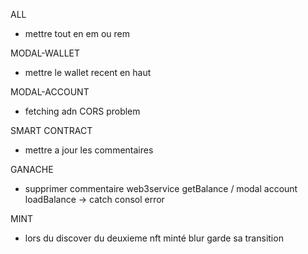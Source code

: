 ALL
- mettre tout en em ou rem


MODAL-WALLET
- mettre le wallet recent en haut

MODAL-ACCOUNT
- fetching adn CORS problem

SMART CONTRACT
- mettre a jour les commentaires




GANACHE
- supprimer commentaire web3service getBalance / modal account loadBalance -> catch consol error

MINT
- lors du discover du deuxieme nft minté blur garde sa transition